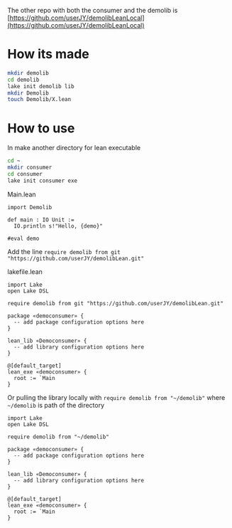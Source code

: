The other repo with both the consumer and the demolib is [https://github.com/userJY/demolibLeanLocal](https://github.com/userJY/demolibLeanLocal)

# How its made

```bash
mkdir demolib
cd demolib
lake init demolib lib
mkdir Demolib
touch Demolib/X.lean
```

# How to use

In make another directory for lean executable

```bash
cd ~
mkdir consumer
cd consumer
lake init consumer exe
```

Main.lean

```
import Demolib

def main : IO Unit :=
  IO.println s!"Hello, {demo}"

#eval demo
```

Add the line `require demolib from git "https://github.com/userJY/demolibLean.git"`

lakefile.lean

```
import Lake
open Lake DSL

require demolib from git "https://github.com/userJY/demolibLean.git"

package «democonsumer» {
  -- add package configuration options here
}

lean_lib «Democonsumer» {
  -- add library configuration options here
}

@[default_target]
lean_exe «democonsumer» {
  root := `Main
}
```

Or pulling the library locally with `require demolib from "~/demolib"` where `~/demolib` is path of the directory 

```
import Lake
open Lake DSL

require demolib from "~/demolib"

package «democonsumer» {
  -- add package configuration options here
}

lean_lib «Democonsumer» {
  -- add library configuration options here
}

@[default_target]
lean_exe «democonsumer» {
  root := `Main
}
```
